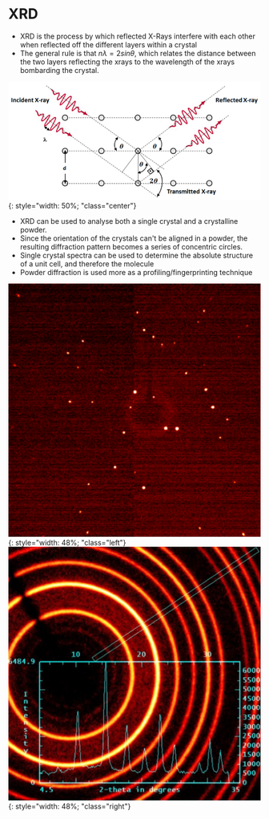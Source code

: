 # XRD

* XRD is the process by which reflected X-Rays interfere with each other when reflected off the different layers within a crystal
* The general rule is that $n\lambda=2sin\theta$, which relates the distance between the two layers reflecting the xrays to the wavelength of the xrays bombarding the crystal.

![!image](3.1.png){: style="width: 50%; "class="center"}

* XRD can be used to analyse both a single crystal and a crystalline powder.
* Since the orientation of the crystals can't be aligned in a powder, the resulting diffraction pattern becomes a series of concentric circles. 
* Single crystal spectra can be used to determine the absolute structure of a unit cell, and therefore the molecule
* Powder diffraction is used more as a profiling/fingerprinting technique

![!image](3.2.png){: style="width: 48%; "class="left"}
![!image](3.3.png){: style="width: 48%; "class="right"}